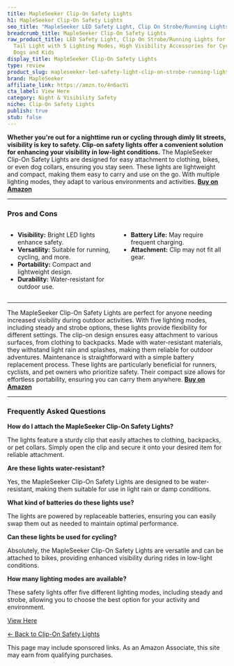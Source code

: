 ```yaml
---
title: MapleSeeker Clip-On Safety Lights
h1: MapleSeeker Clip-On Safety Lights
seo_title: "MapleSeeker LED Safety Light, Clip On Strobe/Running Lights\u2026"
breadcrumb_title: MapleSeeker Clip-On Safety Lights
raw_product_title: LED Safety Light, Clip On Strobe/Running Lights for Runners, Bike
  Tail Light with 5 Lighting Modes, High Visibility Accessories for Cycling, Hiking,
  Dogs and Kids
display_title: MapleSeeker Clip-On Safety Lights
type: review
product_slug: mapleseeker-led-safety-light-clip-on-strobe-running-lights-for-runners-eca3179f
brand: MapleSeeker
affiliate_link: https://amzn.to/4n6acVi
cta_label: View Here
category: Night & Visibility Safety
niche: Clip-On Safety Lights
publish: true
stub: false
---
```


<div id="intro" class="full-width">
  <p><strong>Whether you're out for a nighttime run or cycling through dimly lit streets, visibility is key to safety. Clip-on safety lights offer a convenient solution for enhancing your visibility in low-light conditions.</strong> The MapleSeeker Clip-On Safety Lights are designed for easy attachment to clothing, bikes, or even dog collars, ensuring you stay seen. These lights are lightweight and compact, making them easy to carry and use on the go. With multiple lighting modes, they adapt to various environments and activities. <a href="https://amzn.to/4n6acVi" rel="nofollow sponsored noopener" target="_blank"><strong>Buy on Amazon</strong></a></p>
</div>

<hr />
<h3 id="pros-cons">Pros and Cons</h3>
<div class="pc-grid" style="display:grid;grid-template-columns:1fr 1fr;gap:16px;">
  <ul>
    <li><strong>Visibility:</strong> Bright LED lights enhance safety.</li>
    <li><strong>Versatility:</strong> Suitable for running, cycling, and more.</li>
    <li><strong>Portability:</strong> Compact and lightweight design.</li>
    <li><strong>Durability:</strong> Water-resistant for outdoor use.</li>
  </ul>
  <ul>
    <li><strong>Battery Life:</strong> May require frequent charging.</li>
    <li><strong>Attachment:</strong> Clip may not fit all gear.</li>
  </ul>
</div>
<hr />

<div class="full-width">
  <p>The MapleSeeker Clip-On Safety Lights are perfect for anyone needing increased visibility during outdoor activities. With five lighting modes, including steady and strobe options, these lights provide flexibility for different settings. The clip-on design ensures easy attachment to various surfaces, from clothing to backpacks. Made with water-resistant materials, they withstand light rain and splashes, making them reliable for outdoor adventures. Maintenance is straightforward with a simple battery replacement process. These lights are particularly beneficial for runners, cyclists, and pet owners who prioritize safety. Their compact size allows for effortless portability, ensuring you can carry them anywhere. <a href="https://amzn.to/4n6acVi" rel="nofollow sponsored noopener" target="_blank"><strong>Buy on Amazon</strong></a></p>
</div>

<hr />
<h3 id="faqs">Frequently Asked Questions</h3>

<p><strong>How do I attach the MapleSeeker Clip-On Safety Lights?</strong></p>
<p>The lights feature a sturdy clip that easily attaches to clothing, backpacks, or pet collars. Simply open the clip and secure it onto your desired item for reliable attachment.</p>

<p><strong>Are these lights water-resistant?</strong></p>
<p>Yes, the MapleSeeker Clip-On Safety Lights are designed to be water-resistant, making them suitable for use in light rain or damp conditions.</p>

<p><strong>What kind of batteries do these lights use?</strong></p>
<p>The lights are powered by replaceable batteries, ensuring you can easily swap them out as needed to maintain optimal performance.</p>

<p><strong>Can these lights be used for cycling?</strong></p>
<p>Absolutely, the MapleSeeker Clip-On Safety Lights are versatile and can be attached to bikes, providing enhanced visibility during rides in low-light conditions.</p>

<p><strong>How many lighting modes are available?</strong></p>
<p>These safety lights offer five different lighting modes, including steady and strobe, allowing you to choose the best option for your activity and environment.</p>
<p><a class="btn" href="https://amzn.to/4n6acVi" target="_blank" rel="nofollow sponsored noopener">View Here</a></p>
<p><a href="/roundups/night-visibility-safety/clip-on-safety-lights/">← Back to Clip-On Safety Lights</a></p>
<aside class="disclosure">This page may include sponsored links. As an Amazon Associate, this site may earn from qualifying purchases.</aside>
